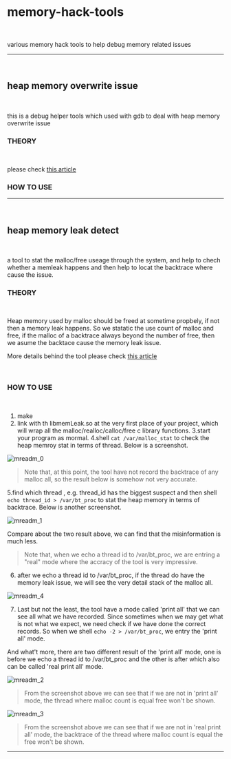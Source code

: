 # memory-hack-tools

<br />

various memory hack tools to help debug memory related issues

---

<br />

##  heap memory overwrite issue

<br />

this is a debug helper tools which used with gdb to deal with heap memory overwrite issue

### THEORY

<br />

please check [this article](http://saiyn.github.io/homepage/2017/09/01/debug-DIY/#堆内存越界死机检测工具)

### HOW TO USE


---

<br />

## heap memory leak detect

<br />

a tool to stat the malloc/free useage through the system, and help to chech whether a memleak happens and then help
to locat the backtrace where cause the issue.

### THEORY

<br />

Heap memory used by malloc should be freed at sometime propbely, if not then a memory leak happens. So we statatic the use count of malloc and free, if the malloc of a backtrace always beyond the number of free, then we asume the backtace 
cause the memory leak issue.

More details behind the tool please check [this article](http://saiyn.github.io/homepage/2017/09/01/debug-DIY/#内存泄露检测工具)

<br />

### HOW TO USE

<br />

1. make 
2. link with th libmemLeak.so at the very first place of your project, which will wrap all the malloc/realloc/calloc/free c library functions.
3.start your program as mormal.
4.shell `cat /var/malloc_stat` to check the heap memroy stat in terms of thread. Below is a screenshot.

![mreadm_0](http://omp8s6jms.bkt.clouddn.com/image/git/mreadm_0.png)

> Note that, at this point, the tool have not record the backtrace of any malloc all, so the result below is somehow not very accurate.

5.find which thread , e.g. thread_id has the biggest suspect and then shell `echo thread_id > /var/bt_proc` to stat the
heap memory in terms of backtrace. Below is another screenshot.

![mreadm_1](http://omp8s6jms.bkt.clouddn.com/image/git/mreadm_1.png)

 Compare about the two result above, we can find that the misinformation is much less.


> Note that, when we echo a thread id to /var/bt_proc, we are entring a "real" mode where the accracy of the tool is very impressive.

6. after we echo a thread id to /var/bt_proc, if the thread do have the memory leak issue, we will see the very detail stack of the malloc all. 

![mreadm_4](http://omp8s6jms.bkt.clouddn.com/image/git/mreadm_4.png)

7. Last but not the least, the tool have a mode called 'print all' that we can see all what we have recorded. Since sometimes when we may get what is not what we expect, we need check if we have done the correct records. So when we shell `echo -2 > /var/bt_proc`, we entry the 'print all' mode. 

And what't more, there are two different result of the 'print all' mode, one is before we echo a thread id to /var/bt_proc and the other is after which also can be called 'real print all' mode.

![mreadm_2](http://omp8s6jms.bkt.clouddn.com/image/git/mreadm_2.png)

> From the screenshot above we can see that if we are not in 'print all' mode, the thread where malloc count is equal free won't be shown.

![mreadm_3](http://omp8s6jms.bkt.clouddn.com/image/git/mreadm_3.png)

> From the screenshot above we can see that if we are not in 'real print all' mode, the backtrace of the thread where malloc count is equal the free won't be shown.



----

